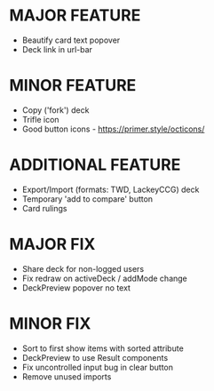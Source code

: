 # MAJOR FEATURE
* Beautify card text popover
* Deck link in url-bar
# MINOR FEATURE
* Copy ('fork') deck
* Trifle icon
* Good button icons - https://primer.style/octicons/
# ADDITIONAL FEATURE
* Export/Import (formats: TWD, LackeyCCG) deck
* Temporary 'add to compare' button
* Card rulings
# MAJOR FIX
* Share deck for non-logged users
* Fix redraw on activeDeck / addMode change
* DeckPreview popover no text
# MINOR FIX
* Sort to first show items with sorted attribute
* DeckPreview to use Result components
* Fix uncontrolled input bug in clear button
* Remove unused imports
